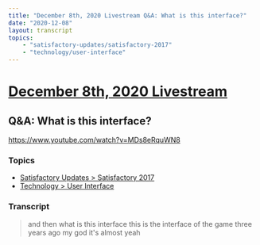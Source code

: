 ```yaml
---
title: "December 8th, 2020 Livestream Q&A: What is this interface?"
date: "2020-12-08"
layout: transcript
topics:
    - "satisfactory-updates/satisfactory-2017"
    - "technology/user-interface"
---
```

# [December 8th, 2020 Livestream](../2020-12-08.md)
## Q&A: What is this interface?
https://www.youtube.com/watch?v=MDs8eRquWN8

### Topics
* [Satisfactory Updates > Satisfactory 2017](../topics/satisfactory-updates/satisfactory-2017.md)
* [Technology > User Interface](../topics/technology/user-interface.md)

### Transcript

> and then what is this interface this is the interface of the game three years ago my god it's almost yeah
